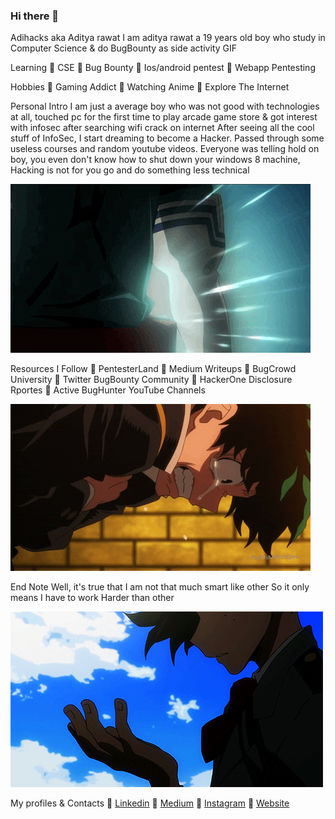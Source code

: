 ### Hi there 👋

Adihacks aka Aditya rawat
I am aditya rawat a 19 years old boy who study in Computer Science & do BugBounty as side activity
GIF

Learning
🔰 CSE
🔰 Bug Bounty
🔰 Ios/android pentest
🔰 Webapp Pentesting


Hobbies
🔰 Gaming Addict
🔰 Watching Anime
🔰 Explore The Internet


Personal Intro
I am just a average boy who was not good with technologies at all, touched pc for the first time to play arcade game store & got interest with infosec after searching wifi crack on internet
After seeing all the cool stuff of InfoSec, I start dreaming to become a Hacker. Passed through some useless courses and random youtube videos. Everyone was telling hold on boy, you even don't know how to shut down your windows 8 machine, Hacking is not for you go and do something less technical

![Alt Text](https://github.com/remonsec/remonsec/blob/main/assets/deku.gif)




Resources I Follow
🔰 PentesterLand
🔰 Medium Writeups
🔰 BugCrowd University
🔰 Twitter BugBounty Community
🔰 HackerOne Disclosure Rportes
🔰 Active BugHunter YouTube Channels

![Alt Text](https://github.com/remonsec/remonsec/blob/main/assets/deku_cry.gif)


End Note
Well, it's true that I am not that much smart like other
So it only means I have to work Harder than other

![Alt Text](https://github.com/remonsec/remonsec/blob/main/assets/deku_ready.gif)


My profiles & Contacts
🔰 [Linkedin](https://www.linkedin.com/in/adihacks-aditya-rawat-b12306bb/)
🔰 [Medium](https://www.medium.com/adihacks)
🔰 [Instagram](https://www.instagram.com/adihacks)
🔰 [Website](https://www.adihacks.com)

